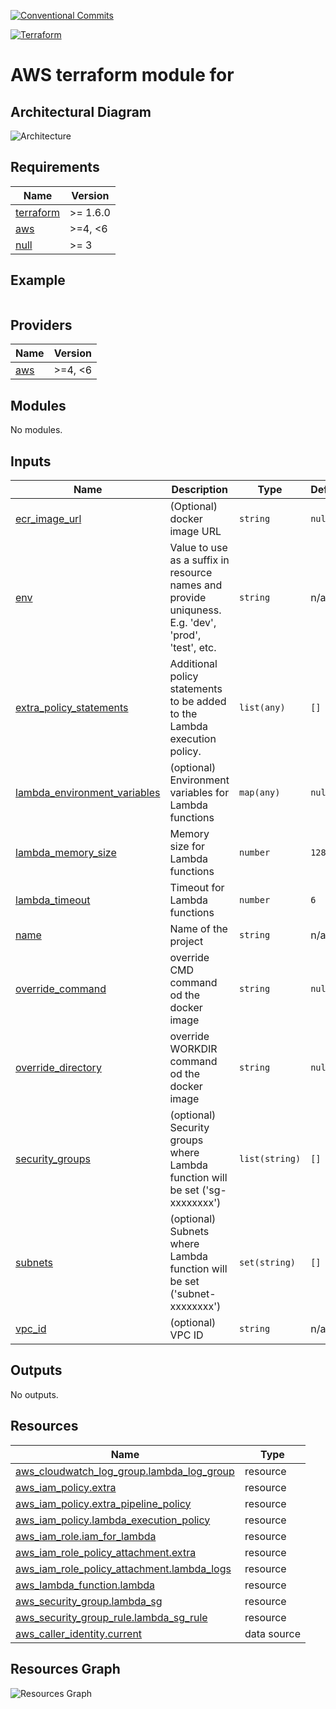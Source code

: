 <!-- BEGIN_TF_DOCS -->

[![Conventional Commits](https://img.shields.io/badge/Conventional%20Commits-1.0.0-yellow.svg)](https://conventionalcommits.org)

[![Terraform](https://github.com/crayon/terraform-aws-template/actions/workflows/ci.yml/badge.svg)](https://github.com/crayon/terraform-aws-template/actions/workflows/ci.yml)

# AWS terraform module for

## Architectural Diagram
![Architecture](./docs/architecture.drawio.svg "Architecture")

## Requirements

| Name | Version |
|------|---------|
| <a name="requirement_terraform"></a> [terraform](#requirement\_terraform) | >= 1.6.0 |
| <a name="requirement_aws"></a> [aws](#requirement\_aws) | >=4, <6 |
| <a name="requirement_null"></a> [null](#requirement\_null) | >= 3 |

## Example
```hcl

```

## Providers

| Name | Version |
|------|---------|
| <a name="provider_aws"></a> [aws](#provider\_aws) | >=4, <6 |

## Modules

No modules.

## Inputs

| Name | Description | Type | Default | Required |
|------|-------------|------|---------|:--------:|
| <a name="input_ecr_image_url"></a> [ecr\_image\_url](#input\_ecr\_image\_url) | (Optional) docker image URL | `string` | `null` | no |
| <a name="input_env"></a> [env](#input\_env) | Value to use as a suffix in resource names and provide uniquness. E.g. 'dev', 'prod', 'test', etc. | `string` | n/a | yes |
| <a name="input_extra_policy_statements"></a> [extra\_policy\_statements](#input\_extra\_policy\_statements) | Additional policy statements to be added to the Lambda execution policy. | `list(any)` | `[]` | no |
| <a name="input_lambda_environment_variables"></a> [lambda\_environment\_variables](#input\_lambda\_environment\_variables) | (optional) Environment variables for Lambda functions | `map(any)` | `null` | no |
| <a name="input_lambda_memory_size"></a> [lambda\_memory\_size](#input\_lambda\_memory\_size) | Memory size for Lambda functions | `number` | `128` | no |
| <a name="input_lambda_timeout"></a> [lambda\_timeout](#input\_lambda\_timeout) | Timeout for Lambda functions | `number` | `6` | no |
| <a name="input_name"></a> [name](#input\_name) | Name of the project | `string` | n/a | yes |
| <a name="input_override_command"></a> [override\_command](#input\_override\_command) | override CMD command od the docker image | `string` | `null` | no |
| <a name="input_override_directory"></a> [override\_directory](#input\_override\_directory) | override WORKDIR command od the docker image | `string` | `null` | no |
| <a name="input_security_groups"></a> [security\_groups](#input\_security\_groups) | (optional) Security groups where Lambda function will be set ('sg-xxxxxxxx') | `list(string)` | `[]` | no |
| <a name="input_subnets"></a> [subnets](#input\_subnets) | (optional) Subnets where Lambda function will be set ('subnet-xxxxxxxx') | `set(string)` | `[]` | no |
| <a name="input_vpc_id"></a> [vpc\_id](#input\_vpc\_id) | (optional) VPC ID | `string` | n/a | yes |

## Outputs

No outputs.

## Resources

| Name | Type |
|------|------|
| [aws_cloudwatch_log_group.lambda_log_group](https://registry.terraform.io/providers/hashicorp/aws/latest/docs/resources/cloudwatch_log_group) | resource |
| [aws_iam_policy.extra](https://registry.terraform.io/providers/hashicorp/aws/latest/docs/resources/iam_policy) | resource |
| [aws_iam_policy.extra_pipeline_policy](https://registry.terraform.io/providers/hashicorp/aws/latest/docs/resources/iam_policy) | resource |
| [aws_iam_policy.lambda_execution_policy](https://registry.terraform.io/providers/hashicorp/aws/latest/docs/resources/iam_policy) | resource |
| [aws_iam_role.iam_for_lambda](https://registry.terraform.io/providers/hashicorp/aws/latest/docs/resources/iam_role) | resource |
| [aws_iam_role_policy_attachment.extra](https://registry.terraform.io/providers/hashicorp/aws/latest/docs/resources/iam_role_policy_attachment) | resource |
| [aws_iam_role_policy_attachment.lambda_logs](https://registry.terraform.io/providers/hashicorp/aws/latest/docs/resources/iam_role_policy_attachment) | resource |
| [aws_lambda_function.lambda](https://registry.terraform.io/providers/hashicorp/aws/latest/docs/resources/lambda_function) | resource |
| [aws_security_group.lambda_sg](https://registry.terraform.io/providers/hashicorp/aws/latest/docs/resources/security_group) | resource |
| [aws_security_group_rule.lambda_sg_rule](https://registry.terraform.io/providers/hashicorp/aws/latest/docs/resources/security_group_rule) | resource |
| [aws_caller_identity.current](https://registry.terraform.io/providers/hashicorp/aws/latest/docs/data-sources/caller_identity) | data source |

## Resources Graph
![Resources Graph](./docs/graph.svg "Resources Graph")
<!-- END_TF_DOCS -->